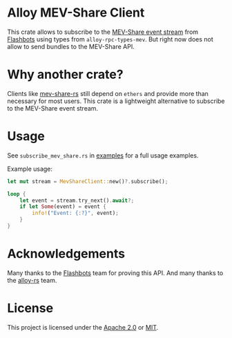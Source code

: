 # Alloy MEV-Share Client

This crate allows to subscribe to the [MEV-Share event stream](https://docs.flashbots.net/flashbots-mev-share/searchers/event-stream) from [Flashbots](https://www.flashbots.net) using types from `alloy-rpc-types-mev`. But right now does not allow to send bundles to the MEV-Share API.


# Why another crate?
Clients like [mev-share-rs](https://github.com/paradigmxyz/mev-share-rs) still depend on `ethers` and provide more than necessary for most users. This crate is a lightweight alternative to subscribe to the MEV-Share event stream.


# Usage
See `subscribe_mev_share.rs` in [examples](./examples) for a full usage examples. 

Example usage:
```rust
let mut stream = MevShareClient::new()?.subscribe();

loop {
    let event = stream.try_next().await?;
    if let Some(event) = event {
        info!("Event: {:?}", event);
    }
}

```

# Acknowledgements
Many thanks to the [Flashbots](https://www.flashbots.net) team for proving this API. And many thanks to the [alloy-rs](https://github.com/alloy-rs) team.

# License
This project is licensed under the [Apache 2.0](./LICENSE-APACHE) or [MIT](./LICENSE-MIT).